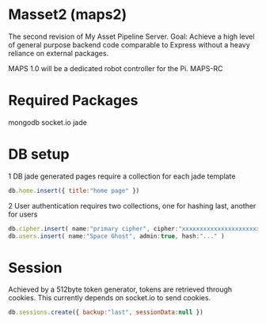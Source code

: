 Masset2 (maps2)
============
The second revision of My Asset Pipeline Server. 
Goal: Achieve a high level of general purpose backend code comparable to Express without a heavy reliance on external packages.

MAPS 1.0 will be a dedicated robot controller for the Pi. MAPS-RC

Required Packages
============
mongodb
socket.io
jade

DB setup
============
1 DB jade generated pages require a collection for each jade template
```JavaScript
db.home.insert({ title:"home page" })
```

2 User authentication requires two collections, one for hashing last, another for users
```JavaScript
db.cipher.insert( name:"primary cipher", cipher:"xxxxxxxxxxxxxxxxxxxxxxxxxxx" )
db.users.insert( name:"Space Ghost", admin:true, hash:"..." )
```

Session
============
Achieved by a 512byte token generator, tokens are retrieved through cookies.
This currently depends on socket.io to send cookies. 
```JavaScript
db.sessions.create({ backup:"last", sessionData:null })
```
